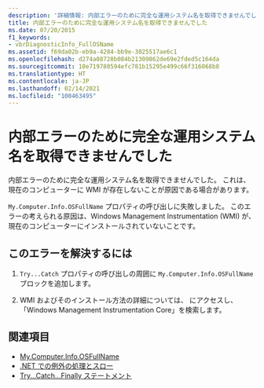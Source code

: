 ```yaml
---
description: '詳細情報: 内部エラーのために完全な運用システム名を取得できませんでした'
title: 内部エラーのために完全な運用システム名を取得できませんでした
ms.date: 07/20/2015
f1_keywords:
- vbrDiagnosticInfo_FullOSName
ms.assetid: f69da02b-eb9a-4284-bb9e-3025517ae6c1
ms.openlocfilehash: d274a08728b084b21309862de69e2fded5c164da
ms.sourcegitcommit: 10e719780594efc781b15295e499c66f316068b8
ms.translationtype: HT
ms.contentlocale: ja-JP
ms.lasthandoff: 02/14/2021
ms.locfileid: "100463495"
---
```

# <a name="could-not-obtain-full-operation-system-name-due-to-internal-error"></a>内部エラーのために完全な運用システム名を取得できませんでした

内部エラーのために完全な運用システム名を取得できませんでした。 これは、現在のコンピューターに WMI が存在しないことが原因である場合があります。  
  
 `My.Computer.Info.OSFullName` プロパティの呼び出しに失敗しました。 このエラーの考えられる原因は、Windows Management Instrumentation (WMI) が、現在のコンピューターにインストールされていないことです。  
  
## <a name="to-correct-this-error"></a>このエラーを解決するには  
  
1. `Try...Catch` プロパティの呼び出しの周囲に `My.Computer.Info.OSFullName` ブロックを追加します。  
  
2. WMI およびそのインストール方法の詳細については、 にアクセスし、「Windows Management Instrumentation Core」を検索します。  
  
## <a name="see-also"></a>関連項目

- [My.Computer.Info.OSFullName](xref:Microsoft.VisualBasic.Devices.ComputerInfo.OSFullName)
- [.NET での例外の処理とスロー](../../standard/exceptions/index.md)
- [Try...Catch...Finally ステートメント](../language-reference/statements/try-catch-finally-statement.md)
